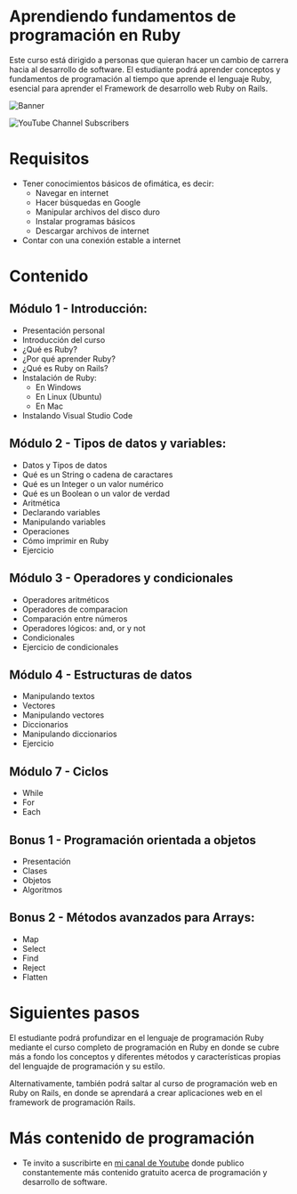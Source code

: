 # Aprendiendo fundamentos de programación en Ruby 

Este curso está dirigido a personas que quieran hacer un cambio de carrera hacia al desarrollo de software. El estudiante podrá aprender conceptos y fundamentos de programación al tiempo que aprende el lenguaje Ruby, esencial para aprender el Framework de desarrollo web Ruby on Rails.

![Banner](https://estoyprogramando.co/wp-content/uploads/2023/04/Texto-del-parrafo-1-1-1.jpg)

![YouTube Channel Subscribers](https://img.shields.io/youtube/channel/subscribers/UCtshJw-uPwhwo-f6450ftQA?label=Suscribirme&style=social)

# Requisitos

- Tener conocimientos básicos de ofimática, es decir:
  - Navegar en internet
  - Hacer búsquedas en Google
  - Manipular archivos del disco duro
  - Instalar programas básicos
  - Descargar archivos de internet
- Contar con una conexión estable a internet

# Contenido

## Módulo 1 - Introducción:
- Presentación personal
- Introducción del curso
- ¿Qué es Ruby?
- ¿Por qué aprender Ruby?
- ¿Qué es Ruby on Rails?
- Instalación de Ruby:
    - En Windows
    - En Linux (Ubuntu)
    - En Mac
- Instalando Visual Studio Code

## Módulo 2 - Tipos de datos y variables:
- Datos y Tipos de datos
- Qué es un String o cadena de caractares
- Qué es un Integer o un valor numérico
- Qué es un Boolean o un valor de verdad
- Aritmética
- Declarando variables
- Manipulando variables
- Operaciones
- Cómo imprimir en Ruby
- Ejercicio

## Módulo 3 - Operadores y condicionales
- Operadores aritméticos
- Operadores de comparacion
- Comparación entre números
- Operadores lógicos: and, or y not
- Condicionales
- Ejercicio de condicionales

## Módulo 4 - Estructuras de datos
- Manipulando textos
- Vectores
- Manipulando vectores
- Diccionarios
- Manipulando diccionarios
- Ejercicio

## Módulo 7 - Ciclos
- While
- For
- Each

## Bonus 1 - Programación orientada a objetos
- Presentación
- Clases
- Objetos
- Algoritmos

## Bonus 2 - Métodos avanzados para Arrays:
- Map
- Select
- Find
- Reject
- Flatten

# Siguientes pasos

El estudiante podrá profundizar en el lenguaje de programación Ruby mediante el curso completo de programación en Ruby en donde se cubre más a fondo los conceptos y diferentes métodos y características propias del lenguajde de programación y su estilo.

Alternativamente, también podrá saltar al curso de programación web en Ruby on Rails, en donde se aprendará a crear aplicaciones web en el framework de programación Rails.


# Más contenido de programación

- Te invito a suscribirte en [mi canal de Youtube](https://www.youtube.com/@EstoyProgramando?sub_confirmation=1) donde publico constantemente más contenido gratuito acerca de programación y desarrollo de software.